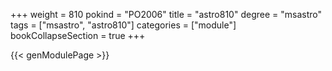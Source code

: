 +++
weight = 810
pokind = "PO2006"
title = "astro810"
degree = "msastro"
tags = ["msastro", "astro810"]
categories = ["module"]
bookCollapseSection = true
+++

{{< genModulePage >}}
